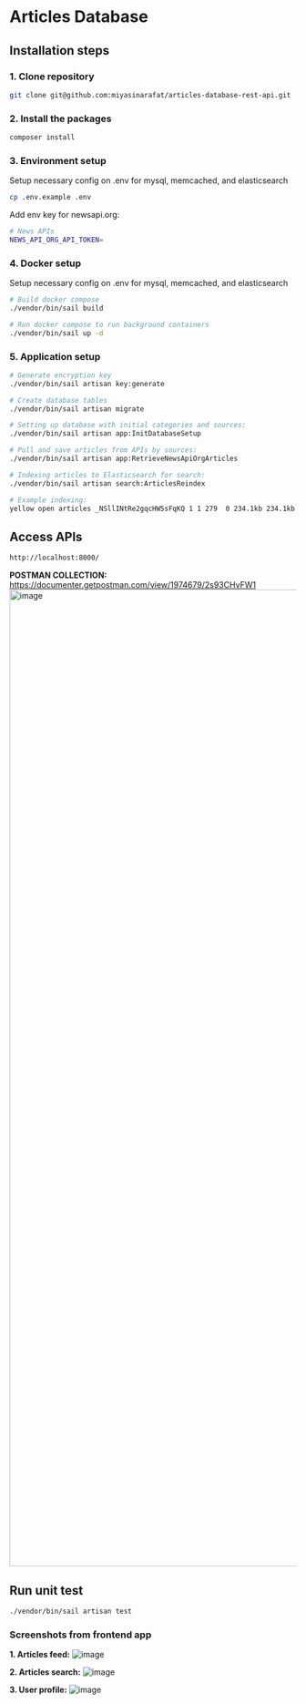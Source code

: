 # Articles Database

## Installation steps

### 1. Clone repository
```bash
git clone git@github.com:miyasinarafat/articles-database-rest-api.git
```

### 2. Install the packages
```bash
composer install
```

### 3. Environment setup
Setup necessary config on .env for mysql, memcached, and elasticsearch
```bash
cp .env.example .env
```

Add env key for newsapi.org:
```bash
# News APIs
NEWS_API_ORG_API_TOKEN=
```

### 4. Docker setup
Setup necessary config on .env for mysql, memcached, and elasticsearch
```bash
# Build docker compose
./vendor/bin/sail build
```
```bash
# Run docker compose to run background containers
./vendor/bin/sail up -d
```

### 5. Application setup

```bash
# Generate encryption key
./vendor/bin/sail artisan key:generate
```

```bash
# Create database tables
./vendor/bin/sail artisan migrate
```

```bash
# Setting up database with initial categories and sources:
./vendor/bin/sail artisan app:InitDatabaseSetup
```

```bash
# Pull and save articles from APIs by sources:
./vendor/bin/sail artisan app:RetrieveNewsApiOrgArticles
```

```bash
# Indexing articles to Elasticsearch for search:
./vendor/bin/sail artisan search:ArticlesReindex 

# Example indexing:
yellow open articles _NSllINtRe2gqcHW5sFqKQ 1 1 279  0 234.1kb 234.1kb
```

## Access APIs
```bash
http://localhost:8000/
```
**POSTMAN COLLECTION:** https://documenter.getpostman.com/view/1974679/2s93CHvFW1
<img width="1715" alt="image" src="https://user-images.githubusercontent.com/16781160/219980611-e1008edb-e38e-4094-9a9c-4c863d30767f.png">


## Run unit test
```bash
./vendor/bin/sail artisan test
```

[//]: # (![image]&#40;https://user-images.githubusercontent.com/16781160/218310103-7a63602b-1936-4716-bebf-4fc81a48287e.png&#41;)

### Screenshots from frontend app
**1. Articles feed:**
![image](https://user-images.githubusercontent.com/16781160/219980729-9ef0a3cc-82b1-40da-879f-3a01f377122d.png)

**2. Articles search:**
![image](https://user-images.githubusercontent.com/16781160/219980904-b2800c3b-7dc2-4f39-b7e6-afdf6393dd51.png)

**3. User profile:**
![image](https://user-images.githubusercontent.com/16781160/219981527-cff5781e-97f2-4a1e-ab75-68e9ccf74893.png)

